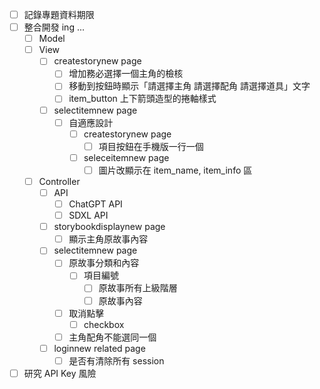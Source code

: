 - [ ]  記錄專題資料期限
- [ ]  整合開發 ing ...
    - [ ]  Model
    - [ ]  View
        - [ ]  createstorynew page
            - [ ]  增加務必選擇一個主角的檢核
            - [ ]  移動到按鈕時顯示「請選擇主角 請選擇配角 請選擇道具」文字
            - [ ]  item_button 上下箭頭造型的捲軸樣式
        - [ ]  selectitemnew page
            - [ ]  自適應設計
                - [ ]  createstorynew page
                    - [ ]  項目按鈕在手機版一行一個
                - [ ]  seleceitemnew page
                    - [ ]  圖片改顯示在 item_name, item_info 區
    - [ ]  Controller
        - [ ] API
            - [ ] ChatGPT API
            - [ ] SDXL API
        - [ ]  storybookdisplaynew page
            - [ ]  顯示主角原故事內容
        - [ ]  selectitemnew page
            - [ ]  原故事分類和內容
                - [ ]  項目編號
                    - [ ]  原故事所有上級階層
                    - [ ]  原故事內容
            - [ ]  取消點擊
                - [ ]  checkbox
            - [ ]  主角配角不能選同一個
        - [ ]  loginnew related page
            - [ ]  是否有清除所有 session
- [ ]  研究 API Key 風險
